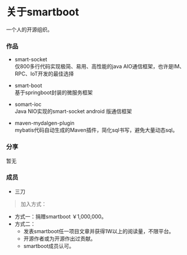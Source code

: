 # 关于smartboot

一个人的开源组织。

### 作品
- smart-socket   
    仅800多行代码实现极简、易用、高性能的java AIO通信框架，也许是IM、RPC、IoT开发的最佳选择
    
- smart-boot    
    基于springboot封装的微服务框架

- somart-ioc    
    Java NIO实现的smart-socket android 版通信框架
    
- maven-mydalgen-plugin    
    mybatis代码自动生成的Maven插件，简化sql书写，避免大量动态sql。

### 分享
暂无

### 成员
- 三刀

> 加入方式：  
- 方式一：捐赠smartboot ￥1,000,000。
- 方式二：
    - 发表smartboot任一项目文章并获得1W以上的阅读量，不限平台。
    - 开源作者或为开源作出过贡献。
    - smartboot成员认可。
